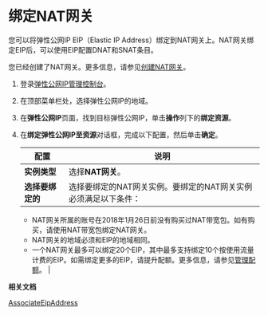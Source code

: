 # 绑定NAT网关

您可以将弹性公网IP EIP（Elastic IP Address）绑定到NAT网关上。NAT网关绑定EIP后，可以使用EIP配置DNAT和SNAT条目。

您已经创建了NAT网关。更多信息，请参见[创建NAT网关]()。

1.  登录[弹性公网IP管理控制台](https://vpc.console.aliyun.com/eip)。

2.  在顶部菜单栏处，选择弹性公网IP的地域。

3.  在**弹性公网IP**页面，找到目标弹性公网IP，单击**操作**列下的**绑定资源**。

4.  在**绑定弹性公网IP至资源**对话框，完成以下配置，然后单击**确定**。

    |配置|说明|
    |--|--|
    |**实例类型**|选择**NAT网关**。|
    |**选择要绑定的**|选择要绑定的NAT网关实例。要绑定的NAT网关实例必须满足以下条件：

    -   NAT网关所属的账号在2018年1月26日前没有购买过NAT带宽包。如有购买，请使用NAT带宽包绑定NAT网关。
    -   NAT网关的地域必须和EIP的地域相同。
    -   一个NAT网关最多可以绑定20个EIP，其中最多支持绑定10个按使用流量计费的EIP。如需绑定更多的EIP，请提升配额。更多信息，请参见[管理配额](/intl.zh-CN/用户指南/管理配额.md)。 |


**相关文档**  


[AssociateEipAddress](/intl.zh-CN/API参考/弹性公网IP/AssociateEipAddress.md)


